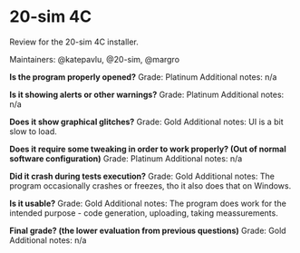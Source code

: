 # 20-sim 4C
Review for the 20-sim 4C installer.

Maintainers: @katepavlu, @20-sim, @margro

**Is the program properly opened?**
Grade: Platinum
Additional notes: n/a

**Is it showing alerts or other warnings?**
Grade: Platinum
Additional notes: n/a

**Does it show graphical glitches?**
Grade: Gold
Additional notes: UI is a bit slow to load.

**Does it require some tweaking in order to work properly? (Out of normal software configuration)**
Grade: Platinum
Additional notes: n/a

**Did it crash during tests execution?**
Grade: Gold
Additional notes: The program occasionally crashes or freezes, tho it also does that on Windows.

**Is it usable?**
Grade: Gold
Additional notes: The program does work for the intended purpose - code generation, uploading, taking meassurements.

**Final grade? (the lower evaluation from previous questions)**
Grade: Gold
Additional notes: n/a
